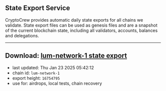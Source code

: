 ## State Export Service
CryptoCrew provides automatic daily state exports for all chains we validate. State export files can be used as genesis files and are a snapshot of the current blockchain state, including all validators, accounts, balances and delegations.

---
**Download: [lum-network-1 state export](https://dl-eu2.ccvalidators.com/SERVICE/lumnetwork/lum-network-1_export_16754795.json)**
---

- last updated: Thu Jan 23 2025 05:42:12
- chain id: `lum-network-1`
- export height: `16754795`
- use for: airdrops, local tests, chain recovery
